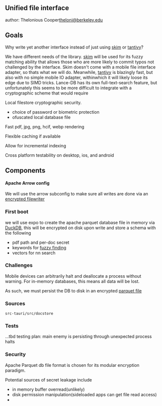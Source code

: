 Unified file interface
---
author: Thelonious Cooper<theloni@berkeley.edu>

## Goals

Why write yet another interface instead of just using [skim](https://crates.io/crates/skim-common) or [tantivy](https://github.com/quickwit-oss/tantivy)?

We have different needs of the library. [skim](https://crates.io/crates/skim-common) will be used for its fuzzy matching ability that allows those who are more likely to commit typos not challenged by the interface. Skim doesn't come with a mobile file interface adapter, so thats what we will do. Meanwhile, [tantivy](https://github.com/quickwit-oss/tantivy) is blazingly fast, but also with no simple mobile IO adapter, withinwhich it will likely loose its edge due to SIMD tricks. Lance-DB has its own full-text-search feature, but unfortunately this seems to be more difficult to integrate with a cryptographic scheme that would require 

Local filestore cryptographic security.
 - choice of password or biometric protection
 - ofuscated local database file

Fast pdf, jpg, png, hcif, webp rendering

Flexible caching if available

Allow for incremental indexing

Cross platform testability on desktop, ios, and android


## Components

#### Apache Arrow config
We will use the arrow subconfig to make sure all writes are done via an [encrypted filewriter](https://arrow.apache.org/docs/cpp/api/formats.html#_CPPv4N7parquet16WriterProperties7BuilderE)

### First boot

we will use expo to create the apache parquet database file in memory via [DuckDB](https://duckdb.org/docs/stable/operations_manual/footprint_of_duckdb/files_created_by_duckdb), this will be encrypted on disk upon write and store a schema with the following
 - pdf path and per-doc secret
 - keywords for [fuzzy finding](https://github.com/heyimalex/bitap)
 - vectors for nn search


### Challenges
Mobile devices can arbitrarily halt and deallocate a process without warning. For in-memory databases, this means all data will be lost. 

As such, we must persist the DB to disk in an encrypted [parquet file](https://parquet.apache.org/docs/file-format/data-pages/encryption/#53-protection-of-sensitive-metadata)

### Sources
```src-tauri/src/docstore```

### Tests
...tbd
testing plan: main enemy is persisting through unexpected process halts

### Security
Apache Parquet db file format is chosen for its modular encryption paradigm.

Potential sources of secret leakage include
 - in memory buffer overread(unlikely)
 - disk permission manipulation(sideloaded apps can get file read access)
 - 



